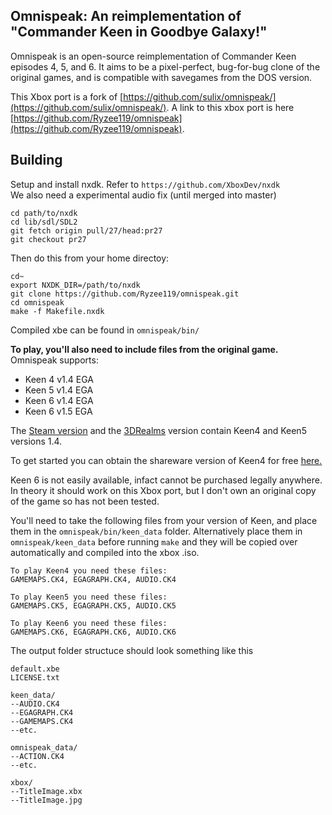 
## Omnispeak: An reimplementation of "Commander Keen in Goodbye Galaxy!"

Omnispeak is an open-source reimplementation of Commander Keen episodes 4, 5, and 6. It aims to be a pixel-perfect, bug-for-bug clone of the original games, and is compatible with savegames from the DOS version.

This Xbox port is a fork of [https://github.com/sulix/omnispeak/](https://github.com/sulix/omnispeak/). A link to this xbox port is here [https://github.com/Ryzee119/omnispeak](https://github.com/Ryzee119/omnispeak).

## Building

Setup and install nxdk. Refer to `https://github.com/XboxDev/nxdk`  
We also need a experimental audio fix (until merged into master)
```
cd path/to/nxdk
cd lib/sdl/SDL2
git fetch origin pull/27/head:pr27
git checkout pr27
```

Then do this from your home directoy:  
```
cd~
export NXDK_DIR=/path/to/nxdk
git clone https://github.com/Ryzee119/omnispeak.git
cd omnispeak
make -f Makefile.nxdk
```
Compiled xbe can be found in `omnispeak/bin/`

**To play, you'll also need to include files from the original game.**  
Omnispeak supports:
* Keen 4 v1.4 EGA
* Keen 5 v1.4 EGA
* Keen 6 v1.4 EGA
* Keen 6 v1.5 EGA

The [Steam version](http://store.steampowered.com/app/9180/) and the [3DRealms](https://3drealms.com/catalog/commander-keen-goodbye-galaxy_8/) version contain Keen4 and Keen5 versions 1.4.  

To get started you can obtain the shareware version of Keen4 for free [here.](https://davidgow.net/keen/omnispeak.html)  
  
Keen 6 is not easily available, infact cannot be purchased legally anywhere. In theory it should work on this Xbox port, but I don't own an original copy of the game so has not been tested.

You'll need to take the following files from your version of Keen, and place them in the `omnispeak/bin/keen_data` folder.  Alternatively place them in `omnispeak/keen_data` before running `make` and they will be copied over automatically and compiled into the xbox .iso.

```
To play Keen4 you need these files:
GAMEMAPS.CK4, EGAGRAPH.CK4, AUDIO.CK4

To play Keen5 you need these files:
GAMEMAPS.CK5, EGAGRAPH.CK5, AUDIO.CK5

To play Keen6 you need these files:
GAMEMAPS.CK6, EGAGRAPH.CK6, AUDIO.CK6
```

The output folder structuce should look something like this
```
default.xbe
LICENSE.txt

keen_data/
--AUDIO.CK4
--EGAGRAPH.CK4
--GAMEMAPS.CK4
--etc.

omnispeak_data/
--ACTION.CK4
--etc.

xbox/
--TitleImage.xbx
--TitleImage.jpg
```
